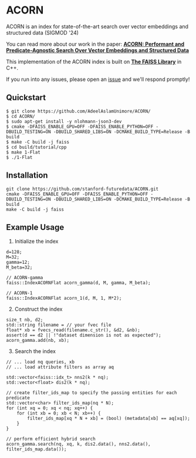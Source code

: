 # ACORN
ACORN is an index for state-of-the-art search over vector embeddings and structured data (SIGMOD '24)

You can read more about our work in the paper:
[**ACORN: Performant and Predicate-Agnostic Search Over Vector Embeddings and Structured Data**](https://dl.acm.org/doi/10.1145/3654923)

This implementation of the ACORN index is built on [**The FAISS Library**](https://github.com/facebookresearch/faiss) in C++.

If you run into any issues, please open an [issue](https://github.com/stanford-futuredata/ACORN/issues) and we'll respond promptly!

## Quickstart
```
$ git clone https://github.com/AdeelAslamUnimore/ACORN/
$ cd ACORN/
$ sudo apt-get install -y nlohmann-json3-dev
$ cmake -DFAISS_ENABLE_GPU=OFF -DFAISS_ENABLE_PYTHON=OFF -DBUILD_TESTING=ON -DBUILD_SHARED_LIBS=ON -DCMAKE_BUILD_TYPE=Release -B build
$ make -C build -j faiss
$ cd build/tutorial/cpp
$ make 1-Flat
$ ./1-Flat
```

## Installation
```
git clone https://github.com/stanford-futuredata/ACORN.git
cmake -DFAISS_ENABLE_GPU=OFF -DFAISS_ENABLE_PYTHON=OFF -DBUILD_TESTING=ON -DBUILD_SHARED_LIBS=ON -DCMAKE_BUILD_TYPE=Release -B build
make -C build -j faiss
```


## Example Usage
1) Initialize the index
```
d=128;
M=32; 
gamma=12;
M_beta=32;

// ACORN-gamma
faiss::IndexACORNFlat acorn_gamma(d, M, gamma, M_beta);

// ACORN-1
faiss::IndexACORNFlat acorn_1(d, M, 1, M*2);
```
2) Construct the index
```
size_t nb, d2;
std::string filename = // your fvec file
float* xb = fvecs_read(filename.c_str(), &d2, &nb);
assert(d == d2 || !"dataset dimension is not as expected");
acorn_gamma.add(nb, xb);
```

3) Search the index
```
// ... load nq queries, xb
// ... load attribute filters as array aq

std::vector<faiss::idx_t> nns2(k * nq);
std::vector<float> dis2(k * nq);

// create filter_ids_map to specify the passing entities for each predicate
std::vector<char> filter_ids_map(nq * N);
for (int xq = 0; xq < nq; xq++) {
    for (int xb = 0; xb < N; xb++) {
        filter_ids_map[xq * N + xb] = (bool) (metadata[xb] == aq[xq]);
    }
}

// perform efficient hybrid search
acorn_gamma.search(nq, xq, k, dis2.data(), nns2.data(), filter_ids_map.data());
```
